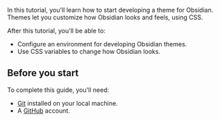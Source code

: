 In this tutorial, you'll learn how to start developing a theme for Obsidian. Themes let you customize how Obsidian looks and feels, using CSS.

After this tutorial, you'll be able to:

- Configure an environment for developing Obsidian themes.
- Use CSS variables to change how Obsidian looks.

## Before you start

To complete this guide, you'll need:

- [Git](https://git-scm.com/) installed on your local machine.
- A [GitHub](https://github.com) account.